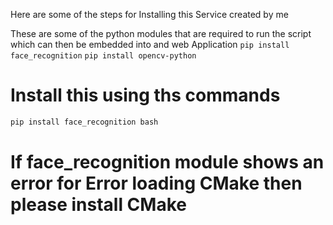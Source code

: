 Here are some of the steps for Installing this Service created by me


These are some of the python modules that are required to run the script which can then be embedded into and web Application
`pip install face_recognition`
`pip install opencv-python`

# Install this using ths commands
```bash 
pip install face_recognition bash
```



# If face_recognition module shows an error for Error loading CMake then please install CMake
